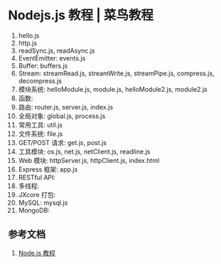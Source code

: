 <!--
 * @Author: SilvesterChiao
 * @Date: 2020-05-14 16:00:38
 * @LastEditors: SilvesterChiao
 * @LastEditTime: 2021-06-06 20:04:04
 -->

# Nodejs.js 教程 | 菜鸟教程

1. hello.js
1. http.js
1. readSync.js, readAsync.js
1. EventEmitter: events.js
1. Buffer: buffers.js
1. Stream: streamRead.js, streamWrite.js, streamPipe.js, compress.js, decompress.js
1. 模块系统: helloModule.js, module.js, helloModule2.js, module2.js
1. 函数:
1. 路由: router.js, server.js, index.js
1. 全局对象: global.js, process.js
1. 常用工具: util.js
1. 文件系统: file.js
1. GET/POST 请求: get.js, post.js
1. 工具模块: os.js, net.js, netClient.js, readline.js
1. Web 模块: httpServer.js, httpClient.js, index.html
1. Express 框架: app.js
1. RESTful API:
1. 多线程:
1. JXcore 打包:
2. MySQL: mysql.js
2. MongoDB:

## 参考文档

1. [Node.js 教程](https://www.runoob.com/nodejs/nodejs-tutorial.html)
